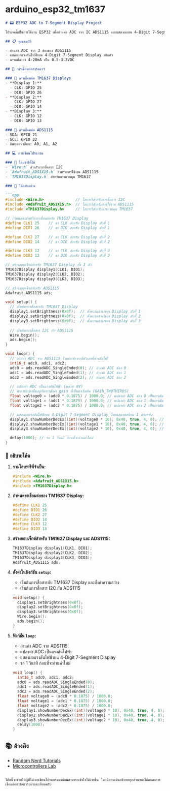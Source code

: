 # arduino_esp32_tm1637
 
```markdown
# 📟 ESP32 ADC to 7-Segment Display Project

โปรเจคนี้เป็นการใช้งาน ESP32 เพื่ออ่านค่า ADC จาก IC ADS1115 และแสดงผลบน 4-Digit 7-Segment Displays ที่ควบคุมผ่าน IC TM1637

## 📋 คุณสมบัติ

- อ่านค่า ADC จาก 3 ช่องของ ADS1115
- แสดงผลแรงดันไฟฟ้าบน 4-Digit 7-Segment Display สามตัว
- การแปลงค่า 4-20mA เป็น 0.5-3.3VDC

## 📁 การเชื่อมต่อฮาร์ดแวร์

### 📌 การเชื่อมต่อ TM1637 Displays
- **Display 1:**
  - CLK: GPIO 25
  - DIO: GPIO 26
- **Display 2:**
  - CLK: GPIO 27
  - DIO: GPIO 14
- **Display 3:**
  - CLK: GPIO 12
  - DIO: GPIO 13

### 📌 การเชื่อมต่อ ADS1115
- SDA: GPIO 21
- SCL: GPIO 22
- อินพุตอนาล็อก: A0, A1, A2

## 💻 การเขียนโปรแกรม

### 🧩 ไลบรารีที่ใช้
- `Wire.h` สำหรับการสื่อสาร I2C
- `Adafruit_ADS1X15.h` สำหรับการใช้งาน ADS1115
- `TM1637Display.h` สำหรับการควบคุม TM1637

### 🔧 โค้ดตัวอย่าง

```cpp
#include <Wire.h>              // ไลบรารีสำหรับการสื่อสาร I2C
#include <Adafruit_ADS1X15.h>  // ไลบรารีสำหรับการใช้งาน ADS1115
#include <TM1637Display.h>     // ไลบรารีสำหรับการควบคุม TM1637

// กำหนดขาสำหรับการเชื่อมต่อกับ TM1637 Display
#define CLK1 25    // ขา CLK สำหรับ Display ตัวที่ 1
#define DIO1 26    // ขา DIO สำหรับ Display ตัวที่ 1

#define CLK2 27    // ขา CLK สำหรับ Display ตัวที่ 2
#define DIO2 14    // ขา DIO สำหรับ Display ตัวที่ 2

#define CLK3 12    // ขา CLK สำหรับ Display ตัวที่ 3
#define DIO3 13    // ขา DIO สำหรับ Display ตัวที่ 3

// สร้างออบเจ็กต์สำหรับ TM1637 Display ทั้ง 3 ตัว
TM1637Display display1(CLK1, DIO1);
TM1637Display display2(CLK2, DIO2);
TM1637Display display3(CLK3, DIO3);

// สร้างออบเจ็กต์สำหรับ ADS1115
Adafruit_ADS1115 ads;

void setup() {
  // เริ่มต้นการสื่อสารกับ TM1637 Display
  display1.setBrightness(0x0f);  // ตั้งความสว่างของ Display ตัวที่ 1
  display2.setBrightness(0x0f);  // ตั้งความสว่างของ Display ตัวที่ 2
  display3.setBrightness(0x0f);  // ตั้งความสว่างของ Display ตัวที่ 3
  
  // เริ่มต้นการสื่อสาร I2C กับ ADS1115
  Wire.begin();
  ads.begin();
}

void loop() {
  // อ่านค่า ADC จาก ADS1115 (แต่ละช่องจะมีตัวเลขที่ต่างกันไป)
  int16_t adc0, adc1, adc2;
  adc0 = ads.readADC_SingleEnded(0); // อ่านค่า ADC ช่อง 0
  adc1 = ads.readADC_SingleEnded(1); // อ่านค่า ADC ช่อง 1
  adc2 = ads.readADC_SingleEnded(2); // อ่านค่า ADC ช่อง 2

  // แปลงค่า ADC เป็นแรงดันไฟฟ้า (หน่วย mV)
  // ค่าการแปลงขึ้นอยู่กับการตั้งค่า gain ที่เป็นค่าเริ่มต้น (GAIN_TWOTHIRDS)
  float voltage0 = (adc0 * 0.1875) / 1000.0; // แปลงค่า ADC ช่อง 0 เป็นแรงดัน
  float voltage1 = (adc1 * 0.1875) / 1000.0; // แปลงค่า ADC ช่อง 1 เป็นแรงดัน
  float voltage2 = (adc2 * 0.1875) / 1000.0; // แปลงค่า ADC ช่อง 2 เป็นแรงดัน

  // แสดงผลแรงดันไฟฟ้าบน 4-Digit 7-Segment Display โดยแสดงทศนิยม 1 ตำแหน่ง
  display1.showNumberDecEx((int)(voltage0 * 10), 0x40, true, 4, 0); // แสดงแรงดันที่ Display ตัวที่ 1
  display2.showNumberDecEx((int)(voltage1 * 10), 0x40, true, 4, 0); // แสดงแรงดันที่ Display ตัวที่ 2
  display3.showNumberDecEx((int)(voltage2 * 10), 0x40, true, 4, 0); // แสดงแรงดันที่ Display ตัวที่ 3

  delay(1000); // รอ 1 วินาที ก่อนที่จะอ่านค่าใหม่
}
```

### 📝 อธิบายโค้ด
1. **รวมไลบรารีที่จำเป็น:**
   ```cpp
   #include <Wire.h>
   #include <Adafruit_ADS1X15.h>
   #include <TM1637Display.h>
   ```

2. **กำหนดขาเชื่อมต่อของ TM1637 Display:**
   ```cpp
   #define CLK1 25
   #define DIO1 26
   #define CLK2 27
   #define DIO2 14
   #define CLK3 12
   #define DIO3 13
   ```

3. **สร้างออบเจ็กต์สำหรับ TM1637 Display และ ADS1115:**
   ```cpp
   TM1637Display display1(CLK1, DIO1);
   TM1637Display display2(CLK2, DIO2);
   TM1637Display display3(CLK3, DIO3);
   Adafruit_ADS1115 ads;
   ```

4. **ตั้งค่าในฟังก์ชัน `setup`:**
   - เริ่มต้นการสื่อสารกับ TM1637 Display และตั้งค่าความสว่าง
   - เริ่มต้นการสื่อสาร I2C กับ ADS1115
   ```cpp
   void setup() {
     display1.setBrightness(0x0f);
     display2.setBrightness(0x0f);
     display3.setBrightness(0x0f);
     Wire.begin();
     ads.begin();
   }
   ```

5. **ฟังก์ชัน `loop`:**
   - อ่านค่า ADC จาก ADS1115
   - แปลงค่า ADC เป็นแรงดันไฟฟ้า
   - แสดงผลแรงดันไฟฟ้าบน 4-Digit 7-Segment Display
   - รอ 1 วินาที ก่อนที่จะอ่านค่าใหม่
   ```cpp
   void loop() {
     int16_t adc0, adc1, adc2;
     adc0 = ads.readADC_SingleEnded(0);
     adc1 = ads.readADC_SingleEnded(1);
     adc2 = ads.readADC_SingleEnded(2);
     float voltage0 = (adc0 * 0.1875) / 1000.0;
     float voltage1 = (adc1 * 0.1875) / 1000.0;
     float voltage2 = (adc2 * 0.1875) / 1000.0;
     display1.showNumberDecEx((int)(voltage0 * 10), 0x40, true, 4, 0);
     display2.showNumberDecEx((int)(voltage1 * 10), 0x40, true, 4, 0);
     display3.showNumberDecEx((int)(voltage2 * 10), 0x40, true, 4, 0);
     delay(1000);
   }
   ```

## 📚 อ้างอิง
- [Random Nerd Tutorials](https://randomnerdtutorials.com/esp32-pinout-reference/)
- [Microcontrollers Lab](https://microcontrollerslab.com/esp32-pinout-gpio/)

```

โค้ดนี้จะช่วยให้ผู้ที่ไม่เคยเขียนโปรแกรมมาก่อนสามารถเข้าใจได้ง่ายขึ้น โดยมีคอมเม้นอธิบายทุกส่วนของโค้ดและการเชื่อมต่อฮาร์ดแวร์อย่างละเอียดครับ